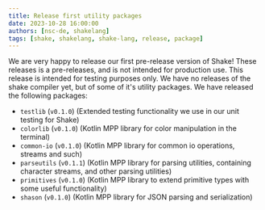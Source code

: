 ```yaml
---
title: Release first utility packages
date: 2023-10-28 16:00:00
authors: [nsc-de, shakelang]
tags: [shake, shakelang, shake-lang, release, package]
---
```


We are very happy to release our first pre-release version of Shake! These releases is a pre-releases, and is not intended for production use. This release is intended for testing purposes only.
We have no releases of the shake compiler yet, but of some of it's utility packages. We have released the following packages:

- `testlib` (`v0.1.0`) (Extended testing functionality we use in our unit testing for Shake)
- `colorlib` (`v0.1.0`) (Kotlin MPP library for color manipulation in the terminal)
- `common-io` (`v0.1.0`) (Kotlin MPP library for common io operations, streams and such)
- `parseutils` (`v0.1.1`) (Kotlin MPP library for parsing utilities, containing character streams, and other parsing utilities)
- `primitives` (`v0.1.0`) (Kotlin MPP library to extend primitive types with some useful functionality)
- `shason` (`v0.1.0`) (Kotlin MPP library for JSON parsing and serialization)
